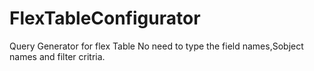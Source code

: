 # FlexTableConfigurator
Query Generator for flex Table
No need to type the field names,Sobject names and filter critria.
